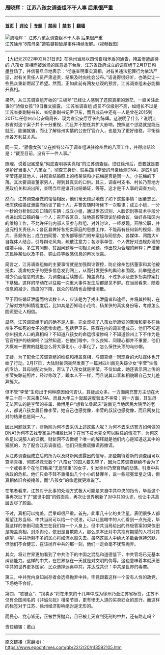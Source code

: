 ### 周晓辉： 江苏八孩女调查组不干人事 后果很严重

---

#### [首页](../../../..?n13592105) &nbsp;|&nbsp; [评论](../../../../../epoch-comment?n13592105) &nbsp;|&nbsp; [专题](../../../../../epoch-special?n13592105) &nbsp;|&nbsp; [禁闻](../../../../../epoch-news?n13592105) &nbsp;|&nbsp; [禁书](../../../../../books?n13592105) &nbsp;|&nbsp; [翻墙](https://github.com/gfw-breaker/nogfw/blob/master/README.md?n13592105)


<div><img alt="周晓辉： 江苏八孩女调查组不干人事 后果很严重" class="attachment-djy_600_400 size-djy_600_400 wp-post-image" src="https://i.epochtimes.com/assets/uploads/2022/02/id13592141-2a373d7c14e491a8fb17048ec65829d8-1.jpeg"/>
<div class="caption">
 江苏徐州“8孩母亲”遭铁链锁破屋事件持续发酵。（视频截图）
</div></div><hr/><div class="post_content" id="artbody" itemprop="articleBody">
 <!-- article content begin -->
 <p>
  【大纪元2022年02月21日讯】在徐州当局以四份自相矛盾的通告，掩盖惨遭虐待的
  <ok href="https://www.epochtimes.com/gb/tag/%E5%85%AB%E5%AD%A9%E5%A5%B3.html">
   八孩女
  </ok>
  真相而被汹涌的民意逼下台后，江苏省政府成立的调查组于2月17日粉墨登场了，并信誓旦旦地表示：“彻底查明事实真相，对有关违法犯罪行为依法严惩，对有关责任人员严肃追责，结果及时向社会公布。”话说得很好听，也确实让一些民众重新燃起了希望。然而，正如此前有网友悲观的预言，江苏调查组未必能揭开真相。
 </p>
 <p>
  果然，从江苏调查组开始的“三板斧”已经让人感到了还原真相的渺茫。一直关注此事的“骄傲女孩”19日推文披露，
  <ok href="https://www.epochtimes.com/gb/tag/%E6%B1%9F%E8%8B%8F%E7%9C%81%E8%B0%83%E6%9F%A5%E7%BB%84.html">
   江苏省调查组
  </ok>
  成员不仅级别不高，如组长不过是江苏省委副秘书长、省纪委副书记尹卫东，而且成员中还有一人是曾在2015到2017年任徐州市公安局局长、现为省公安厅厅长的陈辉。这说明了什么？说明江苏省对这个案子并不十分重视，而且并不想任其扩大影响，按照这个思路就是能压就压，能骗就骗，而让了解徐州实情的公安厅官介入，也是为了更好维稳，平衡徐州各方利益关系。
 </p>
 <p>
  同一天，“骄傲女孩”又在推特公布了调查组进驻徐州后的八项工作，并得出结论是：“截至目前，没有干一件人事。”
 </p>
 <p>
  照理，说着冠冕堂皇“彻底查明事实真相”的江苏调查组，进驻徐州后，首要就是要保护好当事人“
  <ok href="https://www.epochtimes.com/gb/tag/%E5%85%AB%E5%AD%A9%E5%A5%B3.html">
   八孩女
  </ok>
  ”，彻查其身份，联系四川李莹的母亲检测DNA，是四川的李莹还是其他人，并彻查结婚照上的杨某侠和小花梅是否是同一人，小花梅的下落。其次要调查董家男人，得到其真实的口供。其三，调查村支书、村长乃至地方民政机关和派出所，查明当年是谁开出结婚证，等等。这才是干人事的调查方向。
 </p>
 <p>
  然而，江苏调查组做的恰恰相反，他们毫无顾忌地做了如下这些事情：因董志民、杨庆侠结婚证泄露而约谈了数十人，并警告随时听候下一次聆讯；成立小组，一分一秒的分析到过欢口镇的车辆；成立小组，通过步态识别、人脸识别等技术手段分析进出欢口镇的每一个人；召开各区县、驻地高校等舆论防控会议，做好各辖区内的维稳工作，不允许任何内部人员参与群组、对外讨论，一经发现，开除公职，并追究相关责任人；各区县做好各拐卖家庭的思想工作，不能再有任何新的视频、图片、音频传出；成立由网警、宣传部等部门的专案组与网信办、各媒体、网路大V自媒体人结合，引导舆论风向，疏散注意力；各涉事单位、个人做好对违规办理的结婚手续、多生育问题、贫困问题等一切相关问题，作出较为合理的解释；严控董志民钟某仙以及丰县、铜山县等敏感信息的再次泄露。
 </p>
 <p>
  简言之，江苏调查组做的主要事情就是加强舆论管控，防止徐州包括董家和其他被拐卖、凌虐的女子的更多信息发到网上，从而引发更多的舆论和围观。此举是通过减少负面信息的流出，为调查组后续撒谎、掩盖真相、不过多涉及更多拐卖惨案打下基础。这样的举动在以往每一次重大事件发生后都屡见不鲜。在当局看来，随着信息的减少，热度的下降，民众的热情也会慢慢消散。
 </p>
 <p>
  至于因结婚证泄露而约谈数十人，应该是为了找出泄露者和途径，并将其控制，在了解对方的知情程度后，比如其是否知晓小花梅、杨某侠的真实身份等，考虑怎么圆谎更让人相信。
 </p>
 <p>
  显然，江苏调查组干的的确不是人事，完全漠视了八孩女所遭受的苦难和更多在徐州生不如死的女子的悲惨命运。包括尹卫东、陈辉在内的调查组成员，他们不知道徐州拐卖人口的真相吗？不知道八孩女的命运很凄惨吗？不知道徐州上下不作为是官官相护的结果吗？当然知道，在他们眼中，什么良知、同理心都并不重要，他们大概唯一要做的就是怎么将大事化小，小事化了，怎么保住头顶的乌纱帽。
 </p>
 <p>
  无疑，为了配合江苏调查组的维稳和掩盖真相，与调查组一同现身的大陆媒体也开始了行动。2月17日，大陆财新网突然发表了一篇对四川南充失踪少女“李莹”生母的专访，其母说配对失败，否认了八孩女就是李莹。不仅如此，她还表示网上传的李莹失踪前照片，经过修改了，跟本人不一样，而且说其口音和相貌跟自己女儿差异挺大。
 </p>
 <p>
  但不管“李莹”生母出于何种原因如何否认，其疑点众多。一方面南充警方主动在大年三十前一天采集DNA，而且大年三十就超速度验出不寻常；另一方面，其生母无法否认的是李莹的亲属、微博用户“想看法桑起床”说南充当地居民大院里的老人，都说八孩女眉目像李莹，她自己也感觉像，李莹的叔叔也感觉像，而且网友比对的结果也是同一人。
 </p>
 <p>
  因此问题就来了，财新网为何不去采访上述这些人呢？为何不去采访警方如何做的DNA?为何不去找专家进行相貌比对？在当下技术完全可以胜任的情况下，为何这些足以说服人的证据，财新网不去做呢？唯一的解释就是他们内心是知道这其中的猫腻的，为了配合江苏调查组，他们只能撒谎撒谎再撒谎。
 </p>
 <p>
  从江苏调查组成立后的所为以及财新网透露出的信号，那些期待着新的调查组可以查清真相、彻底拯救无数个“八孩女”的国人要失望了，因为江苏调查组绝不会为了一个或者多个在他们看来“无足轻重”的女子，引发徐州乃至官场的动荡，引发中共执政的危机，他们只会不轻不重推出几个小小的替罪羊，说一些冠冕堂皇之语，但真相依旧会被掩盖，而“八孩女”的命运就更难说了。
 </p>
 <p>
  在笔者看来，江苏对于此事的处理方式极大可能是来自中共中央的指令，毕竟这个事再次扯下了“盛世中国”的假面具，再次让世界刷新了对中共的认识，也让中共高层丢尽了颜面。
 </p>
 <p>
  不过，真相可以掩盖，后果却很严重。首先，此事几十亿的关注量，表明很多人都希望江苏当局、中共当局可以给一个说法，可以让黑暗中的人们看到一点光亮，毕竟这样的惨剧可能发生在我们每一个人身上。但中共当局给出的终极答案如果依旧是掩盖真相，封杀舆论，依旧是自欺欺人，那么原本还对中共抱有期望的人将对其绝望，中共所剩不多的民心将如流水般失去。虽然这些人中绝大多数会保持沉默，但他们不会健忘，在该抛弃中共的那一刻，他们一定会毫不犹豫抛弃。
 </p>
 <p>
  其次，将让世界更加看到了中共治下的中国之混乱和道德低下，中共官场已无基本纠错能力。这样的中共，在世界存在一天就是对文明的侮辱。这也意味着本就厌恶中共的世界更多国家、民众选择远离中共，并达成共识：中共是世界的毒瘤。
 </p>
 <p>
  第三，中共党内良知尚存者会选择抛弃中共，毕竟跟着这样一个没有人性的政党，下场绝不会好。
 </p>
 <p>
  第四，“铁链女”、“拐卖乡”将在未来的十几年中成为徐州乃至江苏省标签，江苏不仅有全国闻名的《非诚勿扰》相亲节目，更有惨无人道的买卖妇女的恶行。而这样的标签对于江苏、徐州经济影响绝对是无形的。
 </p>
 <p>
  而民心、党心皆无，正被世界抛弃，且已被上天宣判死刑的中共，还有路走吗？
 </p>
 <p>
  责任编辑：莆山
 </p>
 <!-- article content end -->
 <div id="below_article_ad">
 </div>
</div>


---

原文链接（需翻墙）：https://www.epochtimes.com/gb/22/2/20/n13592105.htm